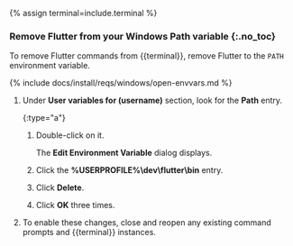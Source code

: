{% assign terminal=include.terminal %}

### Remove Flutter from your Windows Path variable {:.no_toc}

To remove Flutter commands from {{terminal}},
remove Flutter to the `PATH` environment variable.

{% include docs/install/reqs/windows/open-envvars.md %}

1. Under **User variables for (username)** section,
   look for the **Path** entry.

   {:type="a"}
   1. Double-click on it.

      The **Edit Environment Variable** dialog displays.

   1. Click the **%USERPROFILE%\dev\flutter\bin** entry.

   1. Click **Delete**.

   1. Click **OK** three times.

1. To enable these changes,
   close and reopen any existing command prompts and {{terminal}} instances.
